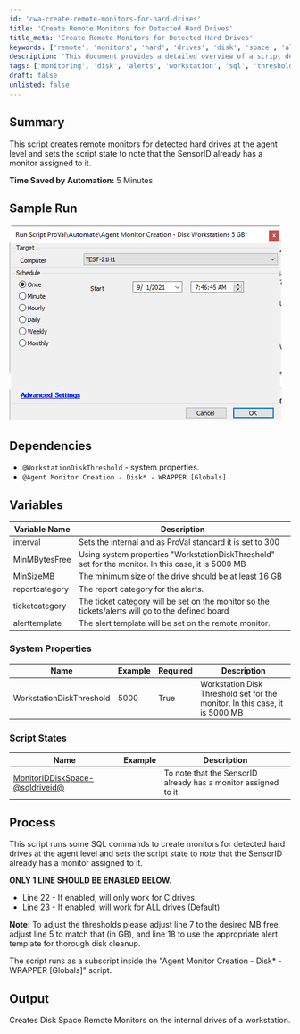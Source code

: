 ```yaml
---
id: 'cwa-create-remote-monitors-for-hard-drives'
title: 'Create Remote Monitors for Detected Hard Drives'
title_meta: 'Create Remote Monitors for Detected Hard Drives'
keywords: ['remote', 'monitors', 'hard', 'drives', 'disk', 'space', 'alerts']
description: 'This document provides a detailed overview of a script designed to create remote monitors for detected hard drives at the agent level. It outlines the dependencies, variables, system properties, and the process involved in setting up disk space monitoring, including the time saved by automation and sample run images.'
tags: ['monitoring', 'disk', 'alerts', 'workstation', 'sql', 'threshold']
draft: false
unlisted: false
---
```

## Summary

This script creates remote monitors for detected hard drives at the agent level and sets the script state to note that the SensorID already has a monitor assigned to it.

**Time Saved by Automation:** 5 Minutes

## Sample Run

![Sample Run](../../../static/img/Agent-Monitor-Creation---Disk-Workstations-5-GB/image_1.png)

## Dependencies

- `@WorkstationDiskThreshold` - system properties.
- `@Agent Monitor Creation - Disk* - WRAPPER [Globals]`

## Variables

| Variable Name   | Description                                                                                   |
|------------------|-----------------------------------------------------------------------------------------------|
| interval         | Sets the internal and as ProVal standard it is set to 300                                    |
| MinMBytesFree    | Using system properties "WorkstationDiskThreshold" set for the monitor. In this case, it is 5000 MB |
| MinSizeMB        | The minimum size of the drive should be at least 16 GB                                       |
| reportcategory    | The report category for the alerts.                                                          |
| ticketcategory    | The ticket category will be set on the monitor so the tickets/alerts will go to the defined board |
| alerttemplate     | The alert template will be set on the remote monitor.                                        |

### System Properties

| Name                     | Example | Required | Description                                                                       |
|--------------------------|---------|----------|-----------------------------------------------------------------------------------|
| WorkstationDiskThreshold  | 5000    | True     | Workstation Disk Threshold set for the monitor. In this case, it is 5000 MB      |

### Script States

| Name                                                                 | Example | Description                                           |
|----------------------------------------------------------------------|---------|-------------------------------------------------------|
| [MonitorIDDiskSpace-@sqldriveid@](https://proval.itglue.com/5078775/docs/MonitorIDDiskSpace-@sqldriveid@) |         | To note that the SensorID already has a monitor assigned to it |

## Process

This script runs some SQL commands to create monitors for detected hard drives at the agent level and sets the script state to note that the SensorID already has a monitor assigned to it. 

**ONLY 1 LINE SHOULD BE ENABLED BELOW.**
- Line 22 - If enabled, will only work for C drives.
- Line 23 - If enabled, will work for ALL drives (Default)

**Note:** To adjust the thresholds please adjust line 7 to the desired MB free, adjust line 5 to match that (in GB), and line 18 to use the appropriate alert template for thorough disk cleanup.

The script runs as a subscript inside the "Agent Monitor Creation - Disk* - WRAPPER [Globals]" script.

## Output

Creates Disk Space Remote Monitors on the internal drives of a workstation.




